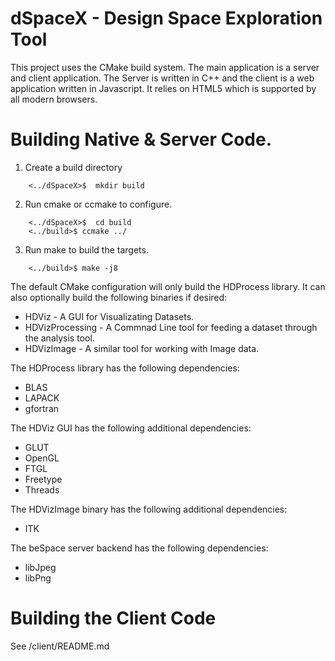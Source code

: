 # dSpaceX - Design Space Exploration Tool

This project uses the CMake build system. The main application is a server
and client application. The Server is written in C++ and the client is
a web application written in Javascript. It relies on HTML5 which is 
supported by all modern browsers.

# Building Native & Server Code.
1. Create a build directory
```
    <../dSpaceX>$  mkdir build
```

2. Run cmake or ccmake to configure.
```
    <../dSpaceX>$  cd build
    <../build>$ ccmake ../
```

3. Run make to build the targets.
```
    <../build>$ make -j8
```


The default CMake configuration will only build the HDProcess library.
It can also optionally build the following binaries if desired:
- HDViz           - A GUI for Visualizating Datasets.
- HDVizProcessing - A Commnad Line tool for feeding a dataset through the analysis tool.
- HDVizImage      - A similar tool for working with Image data.

The HDProcess library has the following dependencies:
- BLAS
- LAPACK
- gfortran

The HDViz GUI has the following additional dependencies:
- GLUT
- OpenGL
- FTGL
- Freetype
- Threads

The HDVizImage binary has the following additional dependencies:
- ITK

The beSpace server backend has the following dependencies:
- libJpeg
- libPng

# Building the Client Code
See /client/README.md
